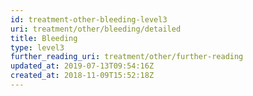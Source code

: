 ```yaml
---
id: treatment-other-bleeding-level3
uri: treatment/other/bleeding/detailed
title: Bleeding
type: level3
further_reading_uri: treatment/other/further-reading
updated_at: 2019-07-13T09:54:16Z
created_at: 2018-11-09T15:52:18Z
---
```


